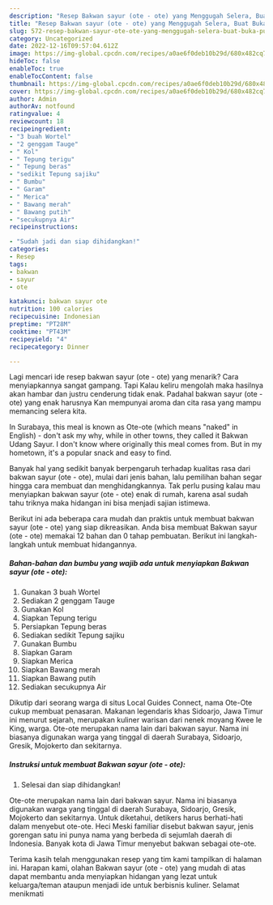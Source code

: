 ```yaml
---
description: "Resep Bakwan sayur (ote - ote) yang Menggugah Selera, Buat Buka Puasa Menggugah Selera"
title: "Resep Bakwan sayur (ote - ote) yang Menggugah Selera, Buat Buka Puasa Menggugah Selera"
slug: 572-resep-bakwan-sayur-ote-ote-yang-menggugah-selera-buat-buka-puasa-menggugah-selera
category: Uncategorized
date: 2022-12-16T09:57:04.612Z
image: https://img-global.cpcdn.com/recipes/a0ae6f0deb10b29d/680x482cq70/bakwan-sayur-ote-ote-foto-resep-utama.jpg
hideToc: false
enableToc: true
enableTocContent: false
thumbnail: https://img-global.cpcdn.com/recipes/a0ae6f0deb10b29d/680x482cq70/bakwan-sayur-ote-ote-foto-resep-utama.jpg
cover: https://img-global.cpcdn.com/recipes/a0ae6f0deb10b29d/680x482cq70/bakwan-sayur-ote-ote-foto-resep-utama.jpg
author: Admin
authorAv: notfound
ratingvalue: 4
reviewcount: 18
recipeingredient:
- "3 buah Wortel"
- "2 genggam Tauge"
- " Kol"
- " Tepung terigu"
- " Tepung beras"
- "sedikit Tepung sajiku"
- " Bumbu"
- " Garam"
- " Merica"
- " Bawang merah"
- " Bawang putih"
- "secukupnya Air"
recipeinstructions:

- "Sudah jadi dan siap dihidangkan!"
categories:
- Resep
tags:
- bakwan
- sayur
- ote

katakunci: bakwan sayur ote 
nutrition: 100 calories
recipecuisine: Indonesian
preptime: "PT28M"
cooktime: "PT43M"
recipeyield: "4"
recipecategory: Dinner

---
```



Lagi mencari ide resep bakwan sayur (ote - ote) yang menarik? Cara menyiapkannya sangat gampang. Tapi Kalau keliru mengolah maka hasilnya akan hambar dan justru cenderung tidak enak. Padahal bakwan sayur (ote - ote) yang enak harusnya Kan mempunyai aroma dan cita rasa yang mampu memancing selera kita.


In Surabaya, this meal is known as Ote-ote (which means &#34;naked&#34; in English) - don&#39;t ask my why, while in other towns, they called it Bakwan Udang Sayur. I don&#39;t know where originally this meal comes from. But in my hometown, it&#39;s a popular snack and easy to find.

Banyak hal yang sedikit banyak berpengaruh terhadap kualitas rasa dari bakwan sayur (ote - ote), mulai dari jenis bahan, lalu pemilihan bahan segar hingga cara membuat dan menghidangkannya. Tak perlu pusing kalau mau menyiapkan bakwan sayur (ote - ote) enak di rumah, karena asal sudah tahu triknya maka hidangan ini bisa menjadi sajian istimewa.


Berikut ini ada beberapa cara mudah dan praktis untuk membuat bakwan sayur (ote - ote) yang siap dikreasikan. Anda bisa membuat Bakwan sayur (ote - ote) memakai 12 bahan dan 0 tahap pembuatan. Berikut ini langkah-langkah untuk membuat hidangannya.

<!--inarticleads1-->

##### Bahan-bahan dan bumbu yang wajib ada untuk menyiapkan Bakwan sayur (ote - ote):

1. Gunakan 3 buah Wortel
1. Sediakan 2 genggam Tauge
1. Gunakan  Kol
1. Siapkan  Tepung terigu
1. Persiapkan  Tepung beras
1. Sediakan sedikit Tepung sajiku
1. Gunakan  Bumbu
1. Siapkan  Garam
1. Siapkan  Merica
1. Siapkan  Bawang merah
1. Siapkan  Bawang putih
1. Sediakan secukupnya Air


Dikutip dari seorang warga di situs Local Guides Connect, nama Ote-Ote cukup membuat penasaran. Makanan legendaris khas Sidoarjo, Jawa Timur ini menurut sejarah, merupakan kuliner warisan dari nenek moyang Kwee Ie King, warga. Ote-ote merupakan nama lain dari bakwan sayur. Nama ini biasanya digunakan warga yang tinggal di daerah Surabaya, Sidoarjo, Gresik, Mojokerto dan sekitarnya. 

<!--inarticleads2-->

##### Instruksi untuk membuat Bakwan sayur (ote - ote):


1. Selesai dan siap dihidangkan!

Ote-ote merupakan nama lain dari bakwan sayur. Nama ini biasanya digunakan warga yang tinggal di daerah Surabaya, Sidoarjo, Gresik, Mojokerto dan sekitarnya. Untuk diketahui, detikers harus berhati-hati dalam menyebut ote-ote. Heci Meski familiar disebut bakwan sayur, jenis gorengan satu ini punya nama yang berbeda di sejumlah daerah di Indonesia. Banyak kota di Jawa Timur menyebut bakwan sebagai ote-ote. 

Terima kasih telah menggunakan resep yang tim kami tampilkan di halaman ini. Harapan kami, olahan Bakwan sayur (ote - ote) yang mudah di atas dapat membantu anda menyiapkan hidangan yang lezat untuk keluarga/teman ataupun menjadi ide untuk berbisnis kuliner. Selamat menikmati
